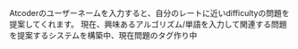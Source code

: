Atcoderのユーザーネームを入力すると、自分のレートに近いdifficultyの問題を提案してくれます。
現在、興味あるアルゴリズム/単語を入力して関連する問題を提案するシステムを構築中、現在問題のタグ作り中
